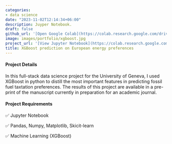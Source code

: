 ```yaml
---
categories:
- data science
date: "2023-11-02T12:14:34+06:00"
description: Juyper Notebook.
draft: false
github_url: '[Open Google Colab](https://colab.research.google.com/drive/1fHdv-q-jNwi8oZONkjoMpz1TwQ_rxfeI#scrollTo=n4oTDmOm71Rs)'
image: images/portfolio/xgboost.jpg
project_url: '[View Jupyter Notebook](https://colab.research.google.com/drive/1fHdv-q-jNwi8oZONkjoMpz1TwQ_rxfeI#scrollTo=n4oTDmOm71Rs)'
title: XGBoost prediction on European energy preferences 
---
```



#### Project Details

In this full-stack data science project for the University of Geneva, I used XGBoost in python to distill the most important features in predicting fossil fuel taxtation preferences. The results of this project are available in a pre-print of the manuscript currently in preparation for an academic journal.

#### Project Requirements

✅ Jupyter Notebook

✅ Pandas, Numpy, Matplotlib, Skicit-learn

✅ Machine Learning (XGBoost)
